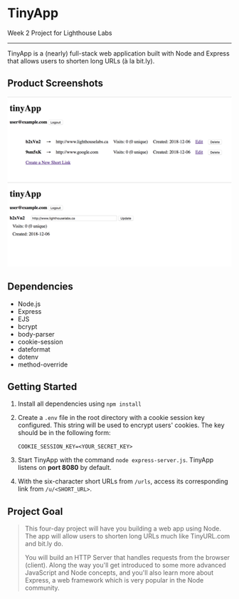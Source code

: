 # TinyApp

Week 2 Project for Lighthouse Labs

---

TinyApp is a (nearly) full-stack web application built with Node and Express that allows users to shorten long URLs (à la bit.ly).

## Product Screenshots

![Screenshot of urls page](https://github.com/zixialu/tinyapp/blob/master/docs/urls-page.png?raw=true)
![Screenshot of urls/:id page](https://github.com/zixialu/tinyapp/blob/master/docs/urls-show-page.png?raw=true)

## Dependencies

- Node.js
- Express
- EJS
- bcrypt
- body-parser
- cookie-session
- dateformat
- dotenv
- method-override

## Getting Started

1. Install all dependencies using `npm install`

2. Create a `.env` file in the root directory with a cookie session key configured. This string will be used to encrypt users' cookies. The key should be in the following form:

   ```env
   COOKIE_SESSION_KEY=<YOUR_SECRET_KEY>
   ```

3. Start TinyApp with the command `node express-server.js`. TinyApp listens on **port 8080** by default.

4. With the six-character short URLs from `/urls`, access its corresponding link from `/u/<SHORT_URL>`.

## Project Goal

> This four-day project will have you building a web app using Node. The app will allow users to shorten long URLs much like TinyURL.com and bit.ly do.
>
> You will build an HTTP Server that handles requests from the browser (client). Along the way you'll get introduced to some more advanced JavaScript and Node concepts, and you'll also learn more about Express, a web framework which is very popular in the Node community.
